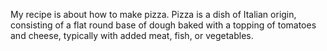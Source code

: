 My recipe is about how to make pizza. 
Pizza is a dish of Italian origin, consisting of a flat round base of dough baked with a topping of tomatoes and cheese, typically with added meat, fish, or vegetables.
